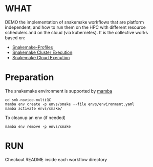 # WHAT
DEMO the implementation of snakemake workflows that are platform independent, and how to run them on the HPC with different resource schedulers and on the cloud (via kubernetes). It is the collective works based on:
* [Snakemake-Profiles](https://github.com/Snakemake-Profiles)
* [Snakemake Cluster Execution](https://snakemake.readthedocs.io/en/stable/executing/cluster.html)
* [Snakemake Cloud Execution](https://snakemake.readthedocs.io/en/stable/executing/cloud.html#executing-a-snakemake-workflow-via-kubernetes)
# Preparation
The snakemake environment is supported by [mamba](https://github.com/mamba-org/mamba)
```
cd smk-novice-multiQC
mamba env create -p envs/smake --file envs/environment.yaml
mamba activate envs/smake/
```
To cleanup an env (if needed)
```
mamba env remove -p envs/smake
```
# RUN
Checkout README inside each workflow directory
